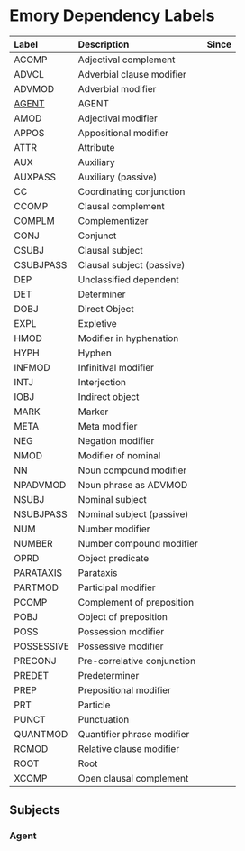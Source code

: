 # Emory Dependency Labels

| Label         | Description                   | Since |
|:------------- |:------------------------------|:------------:|
| ACOMP         | Adjectival complement         | |
| ADVCL         | Adverbial clause modifier     |  |
| ADVMOD        | Adverbial modifier            |  |
| [AGENT](#agent)         | AGENT                         |  |
| AMOD          | Adjectival modifier           |   |
| APPOS         | Appositional modifier         | |
| ATTR          | Attribute                     |   |
| AUX           | Auxiliary                     | |
| AUXPASS       | Auxiliary (passive)           |  |
| CC            | Coordinating conjunction      |  |
| CCOMP         | Clausal complement            |   |
| COMPLM        | Complementizer                |   |
| CONJ          | Conjunct                      |  |
| CSUBJ         | Clausal subject               |   |
| CSUBJPASS     | Clausal subject (passive)     |  |
| DEP           | Unclassified dependent        |   |
| DET           | Determiner                    |  |
| DOBJ          | Direct Object                 |  |
| EXPL          | Expletive                     |  |
| HMOD          | Modifier in hyphenation       |   |
| HYPH          | Hyphen                        |  |
| INFMOD        | Infinitival modifier          |  |
| INTJ          | Interjection                  |   |
| IOBJ          | Indirect object               |  |
| MARK          | Marker                        |  |
| META          | Meta modifier                 |   |
| NEG           | Negation modifier             |  |
| NMOD          | Modifier of nominal           | |
| NN            | Noun compound modifier        |  |
| NPADVMOD      | Noun phrase as ADVMOD         |  |
| NSUBJ         | Nominal subject               |  |
| NSUBJPASS     | Nominal subject (passive)     |  |
| NUM           | Number modifier               |  |
| NUMBER        | Number compound modifier      |  |
| OPRD          | Object predicate              |   |
| PARATAXIS     | Parataxis                     |  |
| PARTMOD       | Participal modifier           |   |
| PCOMP         | Complement of preposition     | |
| POBJ          | Object of preposition         |  |
| POSS          | Possession modifier           |   |
| POSSESSIVE    | Possessive modifier           |  |
| PRECONJ       | Pre-correlative conjunction   |  |
| PREDET        | Predeterminer                 |   |
| PREP          | Prepositional modifier        |   |
| PRT           | Particle                      |   |
| PUNCT         | Punctuation                   |  |
| QUANTMOD      | Quantifier phrase modifier    |  |
| RCMOD         | Relative clause modifier      |   |
| ROOT          | Root                          | |
| XCOMP         | Open clausal complement       |  |


## Subjects

### Agent
